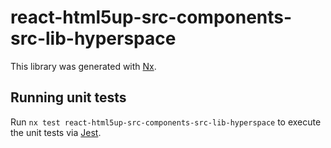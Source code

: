 # react-html5up-src-components-src-lib-hyperspace

This library was generated with [Nx](https://nx.dev).

## Running unit tests

Run `nx test react-html5up-src-components-src-lib-hyperspace` to execute the unit tests via [Jest](https://jestjs.io).
